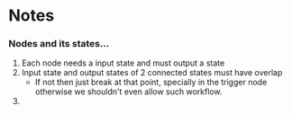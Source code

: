 # Notes

### Nodes and its states...

1. Each node needs a input state and must output a state
2. Input state and output states of 2 connected states must have overlap
      - If not then just break at that point, specially in the trigger node
        otherwise we shouldn't even allow such workflow.
3. 
